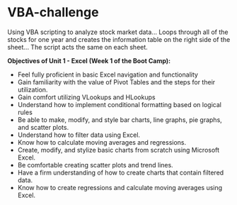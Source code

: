 # VBA-challenge
Using VBA scripting to analyze stock market data... Loops through all of the stocks for one year and creates the information table on the right side of the sheet... The script acts the same on each sheet.

**Objectives of Unit 1 - Excel (Week 1 of the Boot Camp):**
- Feel fully proficient in basic Excel navigation and functionality
- Gain familiarity with the value of Pivot Tables and the steps for their utilization.
- Gain comfort utilizing VLookups and HLookups
- Understand how to implement conditional formatting based on logical rules
- Be able to make, modify, and style bar charts, line graphs, pie graphs, and scatter plots.
- Understand how to filter data using Excel.
- Know how to calculate moving averages and regressions.
- Create, modify, and stylize basic charts from scratch using Microsoft Excel.
- Be comfortable creating scatter plots and trend lines.
- Have a firm understanding of how to create charts that contain filtered data.
- Know how to create regressions and calculate moving averages using Excel.
